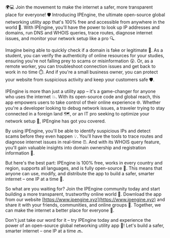 🌍💻 Join the movement to make the internet a safer, more transparent place for everyone! 🛡️ Introducing IPEngine, the ultimate open-source global networking utility app that's 100% free and accessible from anywhere in the world 📡. With IPEngine, you'll have the power to look up IP addresses and domains, run DNS and WHOIS queries, trace routes, diagnose internet issues, and monitor your network setup like a pro 🔍.

Imagine being able to quickly check if a domain is fake or legitimate 🤔. As a student, you can verify the authenticity of online resources for your studies, ensuring you're not falling prey to scams or misinformation 😮. Or, as a remote worker, you can troubleshoot connection issues and get back to work in no time ⏱️. And if you're a small business owner, you can protect your website from suspicious activity and keep your customers safe 🛡️.

IPEngine is more than just a utility app – it's a game-changer for anyone who uses the internet 💥. With its open-source code and global reach, this app empowers users to take control of their online experience 🌐. Whether you're a developer looking to debug network issues, a traveler trying to stay connected in a foreign land 🗺️, or an IT pro seeking to optimize your network setup 🔧, IPEngine has got you covered.

By using IPEngine, you'll be able to identify suspicious IPs and detect scams before they even happen 💡. You'll have the tools to trace routes and diagnose internet issues in real-time ⏰. And with its WHOIS query feature, you'll gain valuable insights into domain ownership and registration information 🔎.

But here's the best part: IPEngine is 100% free, works in every country and region, supports all languages, and is fully open-source 🌈. This means that anyone can use, modify, and distribute the app to build a safer, smarter internet – one IP at a time 🔗.

So what are you waiting for? Join the IPEngine community today and start building a more transparent, trustworthy online world 🌟. Download the app from our website [https://www.ipengine.xyz](https://www.ipengine.xyz) and share it with your friends, communities, and online groups 💬. Together, we can make the internet a better place for everyone 👫.

Don't just take our word for it – try IPEngine today and experience the power of an open-source global networking utility app 🚀! Let's build a safer, smarter internet – one IP at a time 🔜.